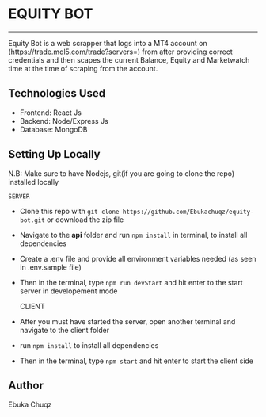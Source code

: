 # EQUITY BOT

---

Equity Bot is a web scrapper that logs into a MT4 account on (https://trade.mql5.com/trade?servers=) from after providing correct credentials and then scapes the current Balance, Equity and Marketwatch time at the time of scraping from the account.

## Technologies Used

- Frontend: React Js
- Backend: Node/Express Js
- Database: MongoDB

## Setting Up Locally

N.B: Make sure to have Nodejs, git(if you are going to clone the repo) installed locally

    SERVER

- Clone this repo with `git clone https://github.com/Ebukachuqz/equity-bot.git` or download the zip file
- Navigate to the **api** folder and run `npm install` in terminal, to install all dependencies
- Create a .env file and provide all environment variables needed (as seen in .env.sample file)
- Then in the terminal, type `npm run devStart` and hit enter to the start server in developement mode

  CLIENT

- After you must have started the server, open another terminal and navigate to the client folder
- run `npm install` to install all dependencies
- Then in the terminal, type `npm start` and hit enter to start the client side

## Author

Ebuka Chuqz

